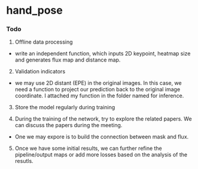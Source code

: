 # hand_pose

### Todo
1. Offline data processing
  - write an independent function, which inputs 2D keypoint, heatmap size and generates flux map and distance map. 

2. Validation indicators
  - we may use 2D distant (EPE) in the original images. In this case, we need a function to project our prediction back to the original image coordinate. I attached my function in the folder named for inference.

3. Store the model regularly during training

4. During the training of the network, try to explore the related papers. We can discuss the papers during the meeting.
  - One we may expore is to build the connection between mask and flux.

5. Once we have some initial results, we can further refine the pipeline/output maps or add more losses based on the analysis of the resutls.

